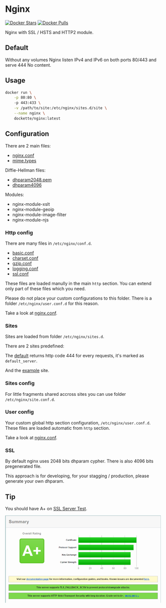 # Nginx

[![Docker Stars](https://img.shields.io/docker/stars/dockette/nginx.svg?style=flat)](https://hub.docker.com/r/dockette/nginx/)
[![Docker Pulls](https://img.shields.io/docker/pulls/dockette/nginx.svg?style=flat)](https://hub.docker.com/r/dockette/nginx/)

Nginx with SSL / HSTS and HTTP2 module. 

## Default

Without any volumes Nginx listen IPv4 and IPv6 on both ports 80/443 and serve 444 No content.

## Usage

```sh
docker run \
    -p 80:80 \ 
    -p 443:433 \
    -v /path/to/site:/etc/nginx/sites.d/site \
    --name nginx \
    dockette/nginx:latest
```

## Configuration

There are 2 main files:

- [nginx.conf](https://github.com/dockette/nginx/blob/master/nginx.conf)
- [mime.types](https://github.com/dockette/nginx/blob/master/mime.types)

Diffie-Hellman files:

- [dhparam2048.pem](https://github.com/dockette/nginx/blob/master/dhparam2048.pem)
- [dhparam4096](https://github.com/dockette/nginx/blob/master/dhparam4096.pem)

Modules:

- nginx-module-xslt
- nginx-module-geoip
- nginx-module-image-filter
- nginx-module-njs

### Http config

There are many files in `/etc/nginx/conf.d`.

- [basic.conf](https://github.com/dockette/nginx/blob/master/conf.d/basic.conf)
- [charset.conf](https://github.com/dockette/nginx/blob/master/conf.d/charset.conf)
- [gzip.conf](https://github.com/dockette/nginx/blob/master/conf.d/gzip.conf)
- [logging.conf](https://github.com/dockette/nginx/blob/master/conf.d/logging.conf)
- [ssl.conf](https://github.com/dockette/nginx/blob/master/conf.d/ssl.conf)

These files are loaded manully in the main `http` section. You can extend only part of these files which you need.

Please do not place your custom configurations to this folder. There is a folder `/etc/nginx/user.conf.d` for this reason.

Take a look at [nginx.conf](https://github.com/dockette/nginx/blob/master/nginx.conf).

### Sites

Sites are loaded from folder `/etc/nginx/sites.d`.

There are 2 sites predefined:

The [default](https://github.com/dockette/nginx/blob/master/sites.d/default) returns http code 444 for every requests, it's marked as `default_server`.

And the [example](https://github.com/dockette/nginx/blob/master/sites.d/example) site.

### Sites config

For little fragments shared accross sites you can use folder `/etc/nginx/site.conf.d`.



### User config

Your custom global http section configuration, `/etc/nginx/user.conf.d`. These files are loaded automatic from `http` section.

Take a look at [nginx.conf](https://github.com/dockette/nginx/blob/master/nginx.conf).

### SSL

By default nginx uses 2048 bits dhparam cypher. There is also 4096 bits pregenerated file. 

This approach is for developing, for your stagging / production, please generate your own dhparam.

## Tip

You should have A+ on [SSL Server Test](https://www.ssllabs.com/ssltest/).

![](https://raw.githubusercontent.com/dockette/nginx/master/_docs/ssllabs.png "SSL Server Test")

